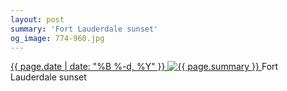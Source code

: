 ```yaml
---
layout: post
summary: 'Fort Lauderdale sunset'
og_image: 774-960.jpg
---
```


<p>
 <time>
  <a href="/774">
   {{ page.date | date: "%B %-d, %Y" }}
  </a>
 </time>
 <a href="/774">
  <img alt="{{ page.summary }}" sizes="(min-width: 700px) 50vw, calc(100vw - 2rem)" src="{{ site.assets_url }}/774-480.jpg" srcset="{{ site.assets_url }}/774-240.jpg 240w, {{ site.assets_url }}/774-480.jpg 480w, {{ site.assets_url }}/774-720.jpg 720w, {{ site.assets_url }}/774-960.jpg 960w"/>
 </a>
 <span>
  Fort Lauderdale sunset
 </span>
</p>
